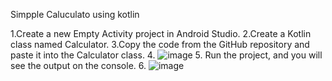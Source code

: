 Simpple Caluculato using kotlin

1.Create a new Empty Activity project in Android Studio.
2.Create a Kotlin class named Calculator.
3.Copy the code from the GitHub repository and paste it into the Calculator class.
4. ![image](https://github.com/ajeet-singh-android/kotlinTest/assets/67151704/c006104f-bc2e-4fc3-9640-e0c4f19078a2)
5. Run the project, and you will see the output on the console.
6. ![image](https://github.com/ajeet-singh-android/kotlinTest/assets/67151704/4a08c9ef-cc64-48e3-aac3-2c249bdf5d35)

